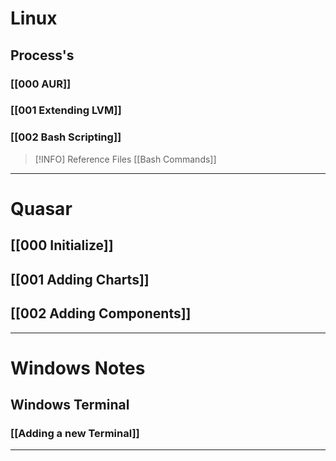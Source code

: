 # Linux
## Process's
### [[000 AUR]]
### [[001 Extending LVM]]
### [[002 Bash Scripting]]

>[!INFO] Reference Files
[[Bash Commands]]

----------------------------------

# Quasar
## [[000 Initialize]]
## [[001 Adding Charts]]
## [[002 Adding Components]]

--------------------------------------------------------------

# Windows Notes
## Windows Terminal
### [[Adding a new Terminal]]

--------------------------------------------------


